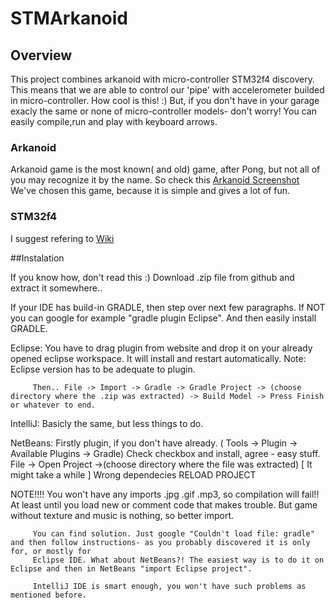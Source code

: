 # STMArkanoid

## Overview
This project combines arkanoid with micro-controller STM32f4 discovery.
This means that we are able to control our 'pipe' with accelerometer builded in micro-controller. How cool is this! :)
But, if you don't have in your garage exacly the same or none of micro-controller models- don't worry!
You can easily compile,run and play with keyboard arrows.

### Arkanoid
Arkanoid game is the most known( and old) game, after Pong, but not all of you may recognize it by the name.
So check this [Arkanoid Screenshot](http://bit.ly/ArkanoidScreenshot)
We've chosen this game, because it is simple and gives a lot of fun. 

### STM32f4
I suggest refering to [Wiki](http://en.wikipedia.org/wiki/STM32#STM32_F4)

##Instalation

If you know how, don't read this :)
Download .zip file from github and extract it somewhere..

If your IDE has build-in GRADLE, then step over next few paragraphs.
If NOT you can google for example "gradle plugin Eclipse". 
And then easily install GRADLE. 

Eclipse: You have to drag plugin from website and drop it on your already opened eclipse workspace. It will install and restart automatically.
         Note: Eclipse version has to be adequate to plugin.
         
         Then.. File -> Import -> Gradle -> Gradle Project -> (choose directory where the .zip was extracted) -> Build Model -> Press Finish or whatever to end.
         
IntelliJ: Basicly the same, but less things to do.

NetBeans: Firstly plugin, if you don't have already. ( Tools -> Plugin -> Available Plugins -> Gradle)
          Check checkbox and install, agree - easy stuff.
          File -> Open Project ->(choose directory where the file was extracted) [ It might take a while ]
          Wrong dependecies RELOAD PROJECT
           
NOTE!!!! You won't have any imports .jpg .gif .mp3, so compilation will fail!! At least until you load new or comment code that makes trouble.
         But game without texture and music is nothing, so better import.
         
         You can find solution. Just google "Couldn't load file: gradle" and then follow instructions- as you probably discovered it is only for, or mostly for 
         Eclipse IDE. What about NetBeans?! The easiest way is to do it on Eclipse and then in NetBeans "import Eclipse project".
         
         IntelliJ IDE is smart enough, you won't have such problems as mentioned before.




 

